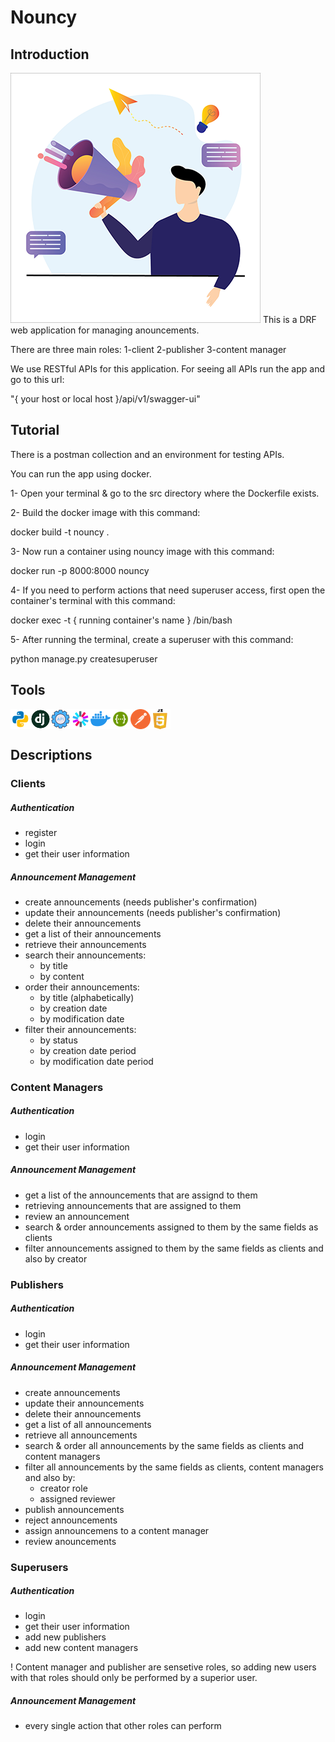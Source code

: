 # Nouncy
## Introduction
<img src="https://github.com/AdelNoroozi/Nouncy/blob/master/resources/banner.png" >
This is a DRF web application for managing anouncements.

There are three main roles: 1-client 2-publisher 3-content manager

We use RESTful APIs for this application. For seeing all APIs run the app and go to this url:

"{ your host or local host }/api/v1/swagger-ui"

## Tutorial
There is a postman collection and an environment for testing APIs. 

You can run the app using docker.

1- Open your terminal & go to the src directory where the Dockerfile exists.

2- Build the docker image with this command:

docker build -t nouncy .

3- Now run a container using nouncy image with this command:

docker run -p 8000:8000 nouncy

4- If you need to perform actions that need superuser access, first open the container's terminal with this command:

docker exec -t { running container's name } /bin/bash

5- After running the terminal, create a superuser with this command:

python manage.py createsuperuser


## Tools
<div style ="display: flex;">
  <img src="https://github.com/AdelNoroozi/Nouncy/blob/master/resources/python-icon.png" >
  <img src="https://github.com/AdelNoroozi/Nouncy/blob/master/resources/django-icon.png" >
  <img src="https://github.com/AdelNoroozi/Nouncy/blob/master/resources/rest-api-icon.png" >
  <img src="https://github.com/AdelNoroozi/Nouncy/blob/master/resources/jwt-icon.png" >
  <img src="https://github.com/AdelNoroozi/Nouncy/blob/master/resources/docker-icon.png" >
  <img src="https://github.com/AdelNoroozi/Nouncy/blob/master/resources/swagger-icon.png" >
  <img src="https://github.com/AdelNoroozi/Nouncy/blob/master/resources/postman-icon.png" >
  <img src="https://github.com/AdelNoroozi/Nouncy/blob/master/resources/js-icon.png" >
</div>

## Descriptions
### Clients
##### Authentication
- register
- login
- get their user information
##### Announcement Management
- create announcements (needs publisher's confirmation)
- update their announcements (needs publisher's confirmation)
- delete their announcements
- get a list of their announcements
- retrieve their announcements
- search their announcements:
  - by title
  - by content
- order their announcements:
  - by title (alphabetically)
  - by creation date
  - by modification date
- filter their announcements:
  - by status
  - by creation date period
  - by modification date period
### Content Managers
##### Authentication
- login
- get their user information
##### Announcement Management
- get a list of the announcements that are assignd to them
- retrieving announcements that are assigned to them
- review an announcement
- search & order announcements assigned to them by the same fields as clients
- filter announcements assigned to them by the same fields as clients and also by creator
### Publishers
##### Authentication
- login
- get their user information
##### Announcement Management
- create announcements
- update their announcements
- delete their announcements
- get a list of all announcements
- retrieve all announcements
- search & order all announcements by the same fields as clients and content managers
- filter all announcements by the same fields as clients, content managers and also by:
  - creator role
  - assigned reviewer
- publish announcements
- reject announcements
- assign announcemens to a content manager
- review anouncements
### Superusers
##### Authentication
- login
- get their user information
- add new publishers
- add new content managers

! Content manager and publisher are sensetive roles, so adding new users with that roles should only be performed by a superior user.
##### Announcement Management
- every single action that other roles can perform
